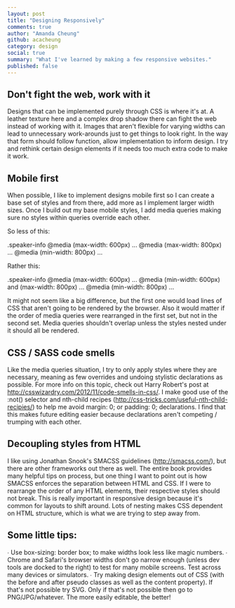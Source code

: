 ```yaml
---
layout: post
title: "Designing Responsively"
comments: true
author: "Amanda Cheung"
github: acacheung
category: design
social: true
summary: "What I've learned by making a few responsive websites."
published: false
---
```


## Don't fight the web, work with it ##

Designs that can be implemented purely through CSS is where it's at. A leather texture here and a complex drop shadow there can fight the web instead of working with it. Images that aren't flexible for varying widths can lead to unnecessary work-arounds just to get things to look right. In the way that form should follow function, allow implementation to inform design. I try and rethink certain design elements if it needs too much extra code to make it work.

## Mobile first ##

When possible, I like to implement designs mobile first so I can create a base set of styles and from there, add more as I implement larger width sizes. Once I build out my base mobile styles, I add media queries making sure no styles within queries override each other.

So less of this:

.speaker-info
  @media (max-width: 600px)
    ...
  @media (max-width: 800px)
    ...
  @media (min-width: 800px)
    ...

Rather this:

.speaker-info
  @media (max-width: 600px)
    ...
  @media (min-width: 600px) and (max-width: 800px)
    ...
  @media (min-width: 800px)
    ...

It might not seem like a big difference, but the first one would load lines of CSS that aren't going to be rendered by the browser. Also it would matter if the order of media queries were rearranged in the first set, but not in the second set. Media queries shouldn't overlap unless the styles nested under it should all be rendered.

## CSS / SASS code smells ##

Like the media queries situation, I try to only apply styles where they are necessary, meaning as few overrides and undoing stylistic declarations as possible. For more info on this topic, check out Harry Robert's post at http://csswizardry.com/2012/11/code-smells-in-css/. I make good use of the :not() selector and nth-child recipes (http://css-tricks.com/useful-nth-child-recipies/) to help me avoid margin: 0; or padding: 0; declarations. I find that this makes future editing easier because declarations aren't competing / trumping with each other.

## Decoupling styles from HTML ##

I like using Jonathan Snook's SMACSS guidelines (http://smacss.com/), but there are other frameworks out there as well. The entire book provides many helpful tips on process, but one thing I want to point out is how SMACSS enforces the separation between HTML and CSS. If I were to rearrange the order of any HTML elements, their respective styles should not break. This is really important in responsive design because it's common for layouts to shift around. Lots of nesting makes CSS dependent on HTML structure, which is what we are trying to step away from.

## Some little tips: ##

∙ Use box-sizing: border box; to make widths look less like magic numbers.
∙ Chrome and Safari's browser widths don't go narrow enough (unless dev tools are docked to the right) to test for many mobile screens. Test across many devices or simulators.
∙ Try making design elements out of CSS (with the before and after pseudo classes as well as the content property). If that's not possible try SVG. Only if that's not possible then go to PNG/JPG/whatever. The more easily editable, the better!